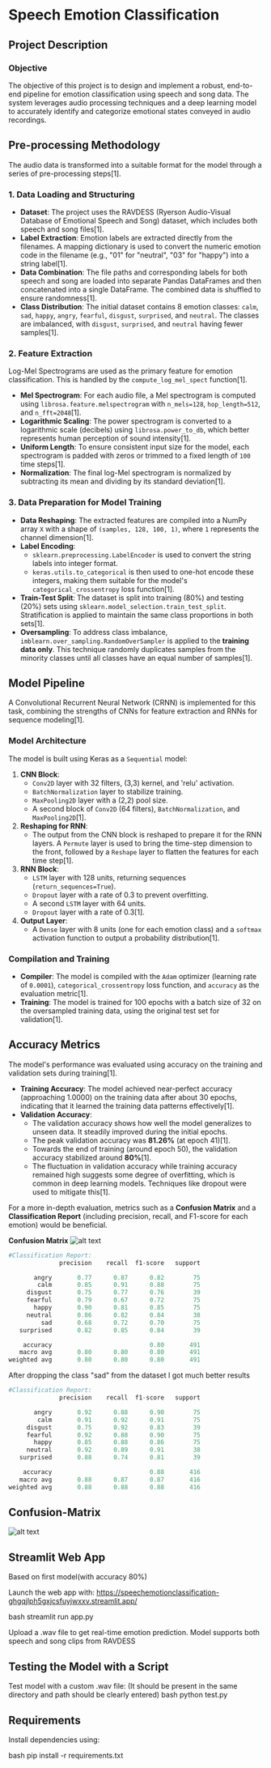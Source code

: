 # Speech Emotion Classification

## Project Description

### Objective
The objective of this project is to design and implement a robust, end-to-end pipeline for emotion classification using speech and song data. The system leverages audio processing techniques and a deep learning model to accurately identify and categorize emotional states conveyed in audio recordings.

## Pre-processing Methodology

The audio data is transformed into a suitable format for the model through a series of pre-processing steps[1].

### 1. Data Loading and Structuring
- **Dataset**: The project uses the RAVDESS (Ryerson Audio-Visual Database of Emotional Speech and Song) dataset, which includes both speech and song files[1].
- **Label Extraction**: Emotion labels are extracted directly from the filenames. A mapping dictionary is used to convert the numeric emotion code in the filename (e.g., "01" for "neutral", "03" for "happy") into a string label[1].
- **Data Combination**: The file paths and corresponding labels for both speech and song are loaded into separate Pandas DataFrames and then concatenated into a single DataFrame. The combined data is shuffled to ensure randomness[1].
- **Class Distribution**: The initial dataset contains 8 emotion classes: `calm`, `sad`, `happy`, `angry`, `fearful`, `disgust`, `surprised`, and `neutral`. The classes are imbalanced, with `disgust`, `surprised`, and `neutral` having fewer samples[1].

### 2. Feature Extraction
Log-Mel Spectrograms are used as the primary feature for emotion classification. This is handled by the `compute_log_mel_spect` function[1].
- **Mel Spectrogram**: For each audio file, a Mel spectrogram is computed using `librosa.feature.melspectrogram` with `n_mels=128`, `hop_length=512`, and `n_fft=2048`[1].
- **Logarithmic Scaling**: The power spectrogram is converted to a logarithmic scale (decibels) using `librosa.power_to_db`, which better represents human perception of sound intensity[1].
- **Uniform Length**: To ensure consistent input size for the model, each spectrogram is padded with zeros or trimmed to a fixed length of `100` time steps[1].
- **Normalization**: The final log-Mel spectrogram is normalized by subtracting its mean and dividing by its standard deviation[1].

### 3. Data Preparation for Model Training
- **Data Reshaping**: The extracted features are compiled into a NumPy array `X` with a shape of `(samples, 128, 100, 1)`, where `1` represents the channel dimension[1].
- **Label Encoding**:
    - `sklearn.preprocessing.LabelEncoder` is used to convert the string labels into integer format.
    - `keras.utils.to_categorical` is then used to one-hot encode these integers, making them suitable for the model's `categorical_crossentropy` loss function[1].
- **Train-Test Split**: The dataset is split into training (80%) and testing (20%) sets using `sklearn.model_selection.train_test_split`. Stratification is applied to maintain the same class proportions in both sets[1].
- **Oversampling**: To address class imbalance, `imblearn.over_sampling.RandomOverSampler` is applied to the **training data only**. This technique randomly duplicates samples from the minority classes until all classes have an equal number of samples[1].

## Model Pipeline

A Convolutional Recurrent Neural Network (CRNN) is implemented for this task, combining the strengths of CNNs for feature extraction and RNNs for sequence modeling[1].

### Model Architecture
The model is built using Keras as a `Sequential` model:
1.  **CNN Block**:
    - `Conv2D` layer with 32 filters, (3,3) kernel, and 'relu' activation.
    - `BatchNormalization` layer to stabilize training.
    - `MaxPooling2D` layer with a (2,2) pool size.
    - A second block of `Conv2D` (64 filters), `BatchNormalization`, and `MaxPooling2D`[1].
2.  **Reshaping for RNN**:
    - The output from the CNN block is reshaped to prepare it for the RNN layers. A `Permute` layer is used to bring the time-step dimension to the front, followed by a `Reshape` layer to flatten the features for each time step[1].
3.  **RNN Block**:
    - `LSTM` layer with 128 units, returning sequences (`return_sequences=True`).
    - `Dropout` layer with a rate of 0.3 to prevent overfitting.
    - A second `LSTM` layer with 64 units.
    - `Dropout` layer with a rate of 0.3[1].
4.  **Output Layer**:
    - A `Dense` layer with 8 units (one for each emotion class) and a `softmax` activation function to output a probability distribution[1].

### Compilation and Training
- **Compiler**: The model is compiled with the `Adam` optimizer (learning rate of `0.0001`), `categorical_crossentropy` loss function, and `accuracy` as the evaluation metric[1].
- **Training**: The model is trained for 100 epochs with a batch size of 32 on the oversampled training data, using the original test set for validation[1].

## Accuracy Metrics

The model's performance was evaluated using accuracy on the training and validation sets during training[1].

- **Training Accuracy**: The model achieved near-perfect accuracy (approaching 1.0000) on the training data after about 30 epochs, indicating that it learned the training data patterns effectively[1].
- **Validation Accuracy**:
    - The validation accuracy shows how well the model generalizes to unseen data. It steadily improved during the initial epochs.
    - The peak validation accuracy was **81.26%** (at epoch 41)[1].
    - Towards the end of training (around epoch 50), the validation accuracy stabilized around **80%**[1].
    - The fluctuation in validation accuracy while training accuracy remained high suggests some degree of overfitting, which is common in deep learning models. Techniques like dropout were used to mitigate this[1].

For a more in-depth evaluation, metrics such as a **Confusion Matrix** and a **Classification Report** (including precision, recall, and F1-score for each emotion) would be beneficial.


**Confusion Matrix**
![alt text](image.png)

```Python
#Classification Report:
              precision    recall  f1-score   support

       angry       0.77      0.87      0.82        75
        calm       0.85      0.91      0.88        75
     disgust       0.75      0.77      0.76        39
     fearful       0.79      0.67      0.72        75
       happy       0.90      0.81      0.85        75
     neutral       0.86      0.82      0.84        38
         sad       0.68      0.72      0.70        75
   surprised       0.82      0.85      0.84        39

    accuracy                           0.80       491
   macro avg       0.80      0.80      0.80       491
weighted avg       0.80      0.80      0.80       491
```
After dropping the class "sad" from the dataset I got much better results

```Python
#Classification Report:
              precision    recall  f1-score   support

       angry       0.92      0.88      0.90        75
        calm       0.91      0.92      0.91        75
     disgust       0.75      0.92      0.83        39
     fearful       0.92      0.88      0.90        75
       happy       0.85      0.88      0.86        75
     neutral       0.92      0.89      0.91        38
   surprised       0.88      0.74      0.81        39

    accuracy                           0.88       416
   macro avg       0.88      0.87      0.87       416
weighted avg       0.88      0.88      0.88       416
```
## Confusion-Matrix
![alt text](image-1.png)

## Streamlit Web App 
Based on first model(with accuracy 80%)

Launch the web app with: https://speechemotionclassification-ghgqjlph5gxjcsfuyjwxxv.streamlit.app/

bash
streamlit run app.py


Upload a .wav file to get real-time emotion prediction. Model supports both speech and song clips from RAVDESS

## Testing the Model with a Script

Test model with a custom .wav file:
(It should be present in the same directory and path should be clearly entered)
bash
    python test.py


## Requirements

Install dependencies using:

bash
    pip install -r requirements.txt
